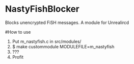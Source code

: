 # NastyFishBlocker
Blocks unencrypted FiSH messages. A module for Unrealircd

#How to use
1. Put m_nastyfish.c in src/modules/
2. $ make custommodule MODULEFILE=m_nastyfish
3. ???
4. Profit
